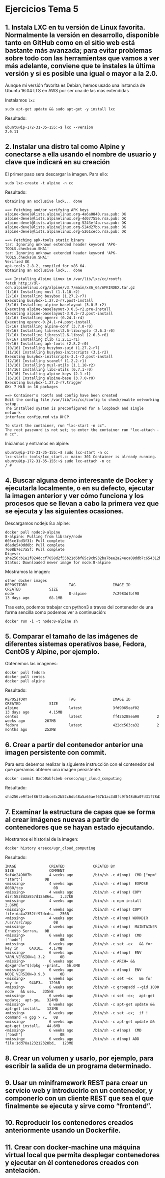 # Ejercicios Tema 5

## 1. Instala LXC en tu versión de Linux favorita. Normalmente la versión en desarrollo, disponible tanto en GitHub como en el sitio web está bastante más avanzada; para evitar problemas sobre todo con las herramientas que vamos a ver más adelante, conviene que te instales la última versión y si es posible una igual o mayor a la 2.0.

Aunque mi versión favorita es Debian, hemos usado una instancia de Ubuntu 16.04 LTS en AWS por ser una de las más extendidas

Instalamos `lxc`
```
sudo apt-get update && sudo apt-get -y install lxc
```

Resultado:
```
ubuntu@ip-172-31-35-155:~$ lxc --version
2.0.11
```

## 2. Instalar una distro tal como Alpine y conectarse a ella usando el nombre de usuario y clave que indicará en su creación

El primer paso sera descargar la imagen. Para ello:
```
sudo lxc-create -t alpine -n cc
```

Resultado:
```
Obtaining an exclusive lock... done

==> Fetching and/or verifying APK keys
alpine-devel@lists.alpinelinux.org-4a6a0840.rsa.pub: OK
alpine-devel@lists.alpinelinux.org-4d07755e.rsa.pub: OK
alpine-devel@lists.alpinelinux.org-5243ef4b.rsa.pub: OK
alpine-devel@lists.alpinelinux.org-524d27bb.rsa.pub: OK
alpine-devel@lists.alpinelinux.org-5261cecb.rsa.pub: OK

==> Fetching apk-tools static binary
tar: Ignoring unknown extended header keyword 'APK-TOOLS.checksum.SHA1'
tar: Ignoring unknown extended header keyword 'APK-TOOLS.checksum.SHA1'
Verified OK
apk-tools 2.8.2, compiled for x86_64.
Obtaining an exclusive lock... done

==> Installing Alpine Linux in /var/lib/lxc/cc/rootfs
fetch http://dl-cdn.alpinelinux.org/alpine/v3.7/main/x86_64/APKINDEX.tar.gz
(1/16) Installing musl (1.1.18-r2)
(2/16) Installing busybox (1.27.2-r7)
Executing busybox-1.27.2-r7.post-install
(3/16) Installing alpine-baselayout (3.0.5-r2)
Executing alpine-baselayout-3.0.5-r2.pre-install
Executing alpine-baselayout-3.0.5-r2.post-install
(4/16) Installing openrc (0.24.1-r4)
Executing openrc-0.24.1-r4.post-install
(5/16) Installing alpine-conf (3.7.0-r0)
(6/16) Installing libressl2.6-libcrypto (2.6.3-r0)
(7/16) Installing libressl2.6-libssl (2.6.3-r0)
(8/16) Installing zlib (1.2.11-r1)
(9/16) Installing apk-tools (2.8.2-r0)
(10/16) Installing busybox-suid (1.27.2-r7)
(11/16) Installing busybox-initscripts (3.1-r2)
Executing busybox-initscripts-3.1-r2.post-install
(12/16) Installing scanelf (1.2.2-r1)
(13/16) Installing musl-utils (1.1.18-r2)
(14/16) Installing libc-utils (0.7.1-r0)
(15/16) Installing alpine-keys (2.1-r1)
(16/16) Installing alpine-base (3.7.0-r0)
Executing busybox-1.27.2-r7.trigger
OK: 7 MiB in 16 packages

==> Container's rootfs and config have been created
Edit the config file /var/lib/lxc/cc/config to check/enable networking setup.
The installed system is preconfigured for a loopback and single network
interface configured via DHCP.

To start the container, run "lxc-start -n cc".
The root password is not set; to enter the container run "lxc-attach -n cc".
```

Iniciamos y entramos en alpine:
```
ubuntu@ip-172-31-35-155:~$ sudo lxc-start -n cc
lxc-start: tools/lxc_start.c: main: 301 Container is already running.
ubuntu@ip-172-31-35-155:~$ sudo lxc-attach -n cc
/ #
```

## 4. Buscar alguna demo interesante de Docker y ejecutarla localmente, o en su defecto, ejecutar la imagen anterior y ver cómo funciona y los procesos que se llevan a cabo la primera vez que se ejecuta y las siguientes ocasiones.

Descargamos nodejs 8.x alpine:

```
docker pull node:8-alpine
8-alpine: Pulling from library/node
605ce1bd3f31: Pull complete
d6ade540dd0b: Pull complete
7608b7ec7a5f: Pull complete
Digest: sha256:b1e1f024dccf7058d2f55b21d6bf65c9cb932ba7bee2a24eca08ddb7c654312b
Status: Downloaded newer image for node:8-alpine
```


Mostramos la imagen:
```
other docker images
REPOSITORY                   TAG                 IMAGE ID            CREATED             SIZE
node                         8-alpine            7c2983dfbf98        13 days ago         68.1MB
```

Tras esto, podemos trabajar con python3 a traves del contenedor de una forma sencilla como podemos ver a continuación:
```
docker run -i -t node:8-alpine sh
```

## 5. Comparar el tamaño de las imágenes de diferentes sistemas operativos base, Fedora, CentOS y Alpine, por ejemplo.

Obtenemos las imagenes:
```
docker pull fedora
docker pull centos
docker pull alpine
```

Resultado:
```
REPOSITORY                   TAG                 IMAGE ID            CREATED             SIZE
alpine                       latest              3fd9065eaf02        13 days ago         4.15MB
centos                       latest              ff426288ea90        2 weeks ago         207MB
fedora                       latest              422dc563ca32        2 months ago        252MB
```

## 6. Crear a partir del contenedor anterior una imagen persistente con commit.

Para esto debemos realizar la siguiente instrucción con el contenedor del que queramos obtener una imagen persistente.

```
docker commit 8adb0abfcbeb erseco/ugr_cloud_computing
```

Resultado:
```
sha256:e9f1ef86f2b4bce3c2b52c6db48a5a65aef67b1ac3d8fc9f548d6a07d31f78d3
```

## 7. Examinar la estructura de capas que se forma al crear imágenes nuevas a partir de contenedores que se hayan estado ejecutando.

Mostramos el historial de la imagen:
```
docker history erseco/ugr_cloud_computing
```

Resultado:
```
IMAGE               CREATED             CREATED BY                                      SIZE                COMMENT
9af4e249007b        4 weeks ago         /bin/sh -c #(nop)  CMD ["npm" "start"]          0B
<missing>           4 weeks ago         /bin/sh -c #(nop)  EXPOSE 8080/tcp              0B
<missing>           4 weeks ago         /bin/sh -c #(nop) COPY dir:5828d2a857d12a86e…   1.37kB
<missing>           4 weeks ago         /bin/sh -c npm install                          2.86MB
<missing>           4 weeks ago         /bin/sh -c #(nop) COPY file:da4a2352ff97dcdc…   256B
<missing>           4 weeks ago         /bin/sh -c #(nop) WORKDIR /usr/src/app          0B
<missing>           4 weeks ago         /bin/sh -c #(nop)  MAINTAINER Ernesto Serran…   0B
<missing>           6 weeks ago         /bin/sh -c #(nop)  CMD ["node"]                 0B
<missing>           6 weeks ago         /bin/sh -c set -ex   && for key in     6A010…   4.17MB
<missing>           6 weeks ago         /bin/sh -c #(nop)  ENV YARN_VERSION=1.3.2       0B
<missing>           6 weeks ago         /bin/sh -c ARCH= && dpkgArch="$(dpkg --print…   56.6MB
<missing>           6 weeks ago         /bin/sh -c #(nop)  ENV NODE_VERSION=8.9.3       0B
<missing>           6 weeks ago         /bin/sh -c set -ex   && for key in     94AE3…   129kB
<missing>           6 weeks ago         /bin/sh -c groupadd --gid 1000 node   && use…   335kB
<missing>           6 weeks ago         /bin/sh -c set -ex;  apt-get update;  apt-ge…   324MB
<missing>           6 weeks ago         /bin/sh -c apt-get update && apt-get install…   123MB
<missing>           6 weeks ago         /bin/sh -c set -ex;  if ! command -v gpg > /…   0B
<missing>           6 weeks ago         /bin/sh -c apt-get update && apt-get install…   44.6MB
<missing>           6 weeks ago         /bin/sh -c #(nop)  CMD ["bash"]                 0B
<missing>           6 weeks ago         /bin/sh -c #(nop) ADD file:1dd78a123212328bd…   123MB
```

## 8. Crear un volumen y usarlo, por ejemplo, para escribir la salida de un programa determinado.

## 9. Usar un miniframework REST para crear un servicio web y introducirlo en un contenedor, y componerlo con un cliente REST que sea el que finalmente se ejecuta y sirve como “frontend”.

## 10. Reproducir los contenedores creados anteriormente usando un Dockerfile.

## 11. Crear con docker-machine una máquina virtual local que permita desplegar contenedores y ejecutar en él contenedores creados con antelación.

